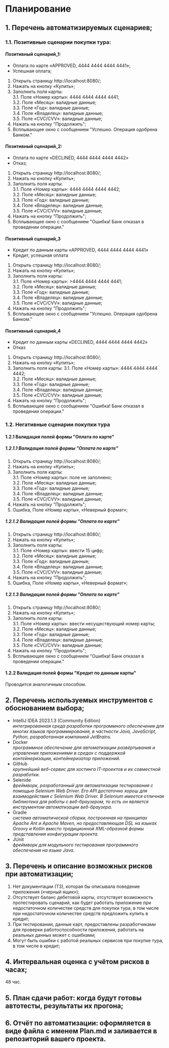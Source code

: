 # Планирование
## 1. Перечень автоматизируемых сценариев;
### 1.1. Позитивные сценарии покупки тура:
#### Позитивный сценарий_1: 
 - Оплата по карте «APPROVED, 4444 4444 4444 4441»;
 - Успешная оплата;
1. Открыть страницу http://localhost:8080/;
2. Нажать на кнопку «Купить»;
3. Заполнить поля карты:<br>
3.1. Поле «Номер карты»: 4444 4444 4444 4441;<br>
3.2. Поле «Месяц»: валидные данные;<br>
3.3. Поле «Год»: валидные данные;<br>
3.4. Поле «Владелец»: валидные данные;<br>
3.5. Поле «CVC/CVV»: валидные данные;<br>
4. Нажать на кнопку "Продолжить";
5. Всплывающее окно с сообщением "Успешно. Операция одобрена Банком."

#### Позитивный сценарий_2:
 - Оплата по карте «DECLINED, 4444 4444 4444 4442»
 - Отказ;
1. Открыть страницу http://localhost:8080/;
2. Нажать на кнопку «Купить»;
3. Заполнить поля карты:<br>
3.1. Поле «Номер карты»: 4444 4444 4444 4442;<br>
3.2. Поле «Месяц»: валидные данные;<br>
3.3. Поле «Год»: валидные данные;<br>
3.4. Поле «Владелец»: валидные данные;<br>
3.5. Поле «CVC/CVV»: валидные данные;<br>
4. Нажать на кнопку "Продолжить";
5. Всплывающее окно с сообщением "Ошибка! Банк отказал в проведении операции."

#### Позитивный сценарий_3 
 - Кредит по данным карты «APPROVED, 4444 4444 4444 4441»
 - Кредит, успешная оплата
1. Открыть страницу http://localhost:8080/;
2. Нажать на кнопку «Купить»;
3. Заполнить поля карты:<br>
3.1. Поле «Номер карты»: >4444 4444 4444 4441;<br>
3.2. Поле «Месяц»: валидные данные;<br>
3.3. Поле «Год»: валидные данные;<br>
3.4. Поле «Владелец»: валидные данные;<br>
3.5. Поле «CVC/CVV»: валидные данные;<br>
4. Нажать на кнопку "Продолжить";
5. Всплывающее окно с сообщением "Успешно. Операция одобрена Банком."

#### Позитивный сценарий_4 
 - Кредит по данным карты «DECLINED, 4444 4444 4444 4442»
 - Отказ
1. Открыть страницу http://localhost:8080/;
2. Нажать на кнопку «Купить»;
3. Заполнить поля карты:
3.1. Поле «Номер карты»: 4444 4444 4444 4442; <br>
3.2. Поле «Месяц»: валидные данные; <br>
3.3. Поле «Год»: валидные данные; <br>
3.4. Поле «Владелец»: валидные данные; <br>
3.5. Поле «CVC/CVV»: валидные данные; <br>
4. Нажать на кнопку "Продолжить";
5. Всплывающее окно с сообщением "Ошибка! Банк отказал в проведении операции."

### 1.2. Негативные сценарии покупки тура
#### 1.2.1 Валидация полей формы "Оплата по карте"
##### 1.2.1.1 Валидация полей формы "Оплата по карте"
1. Открыть страницу http://localhost:8080/;
2. Нажать на кнопку «Купить»;
3. Заполнить поля карты:<br>
3.1. Поле «Номер карты»: поле не заполнено;<br>
3.2. Поле «Месяц»: валидные данные;<br>
3.3. Поле «Год»: валидные данные;<br>
3.4. Поле «Владелец»: валидные данные;<br>
3.5. Поле «CVC/CVV»: валидные данные;<br>
4. Нажать на кнопку "Продолжить";
5. Ошибка, Поле «Номер карты», «Неверный формат»;

##### 1.2.1.2 Валидация полей формы "Оплата по карте"
1. Открыть страницу http://localhost:8080/;
2. Нажать на кнопку «Купить»;
3. Заполнить поля карты:<br>
3.1. Поле «Номер карты»: ввести 15 цифр;<br>
3.2. Поле «Месяц»: валидные данные;<br>
3.3. Поле «Год»: валидные данные;<br>
3.4. Поле «Владелец»: валидные данные;<br>
3.5. Поле «CVC/CVV»: валидные данные;<br>
4. Нажать на кнопку "Продолжить";
5. Ошибка, Поле «Номер карты», «Неверный формат»;

##### 1.2.1.3 Валидация полей формы "Оплата по карте"
1. Открыть страницу http://localhost:8080/;
2. Нажать на кнопку «Купить»;
3. Заполнить поля карты:<br>
3.1. Поле «Номер карты»: ввести несуществующий номер карты;<br>
3.2. Поле «Месяц»: валидные данные;<br>
3.3. Поле «Год»: валидные данные;<br>
3.4. Поле «Владелец»: валидные данные;<br>
3.5. Поле «CVC/CVV»: валидные данные;<br>
4. Нажать на кнопку "Продолжить";
5. Всплывающее окно с сообщением "Ошибка! Банк отказал в проведении операции."


#### 1.2.2 Валидация полей формы "Кредит по данным карты"
Проводится аналогичным способом.

## 2. Перечень используемых инструментов с обоснованием выбора;
* IntelliJ IDEA 2023.1.3 (Community Edition)<br>
_интегрированная среда разработки программного обеспечения для многих языков программирования, в частности Java, JavaScript, Python, разработанная компанией JetBrains._<br>
* Docker<br>
_программное обеспечение для автоматизации развёртывания и управления приложениями в средах с поддержкой контейнеризации, контейнеризатор приложений._<br>
* GitHub<br>
_крупнейший веб-сервис для хостинга IT-проектов и их совместной разработки._<br>
* Selenide<br>
_фреймворк, разработанный для автоматизации тестирования с помощью Selenium Web Driver. Его API достаточно хорош для взаимодействия с Selenium Web Driver. В Selenium имеется отличная библиотека для работы с веб-браузером, то есть он является инструментом автоматизации веб-браузера._<br>
* Gradle<br>
_система автоматической сборки, построенная на принципах Apache Ant и Apache Maven, но предоставляющая DSL на языках Groovy и Kotlin вместо традиционной XML-образной формы представления конфигурации проекта._<br>
* JUnit<br>
_фреймворк для модульного тестирования программного обеспечения на языке Java._

## 3. Перечень и описание возможных рисков при автоматизации;
1. Нет документации (ТЗ), которая бы описывала поведение приложения («черный ящик»);
2. Отсутствует баланс дебетовой карты, отсутствует возможность протестировать сценарий, как будет работать приложение при недостаточном количестве средств для покупки тура, в том числе при недостаточном количестве средств предложить купить в кредит;
3. При тестировании, данные карт, предоставлены разработчиками для проверки работоспособности приложения, работать на реальных данных может с ошибками;
4. Могут быть ошибки с работой реальных сервисов при покупке тура, в том числе в кредит;

## 4. Интервальная оценка с учётом рисков в часах;
48 час.

## 5. План сдачи работ: когда будут готовы автотесты, результаты их прогона;


## 6. Отчёт по автоматизации: оформляется в виде файла с именем Plan.md и заливается в репозиторий вашего проекта.


